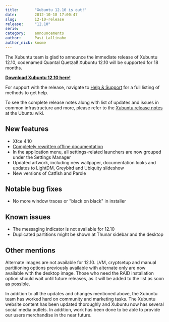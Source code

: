 ```yaml
---
title:       "Xubuntu 12.10 is out!"
date:        2012-10-18 17:00:47
slug:        12-10-release
release:     "12.10"
serie:       
category:    announcements
author:      Pasi Lallinaho
author_nick: knome
---
```


The Xubuntu team is glad to announce the immediate release of Xubuntu 12.10, codenamed Quantal Quetzal! Xubuntu 12.10 will be supported for 18 months.

[**Download Xubuntu 12.10 here!**](http://xubuntu.org/getxubuntu/ "Get Xubuntu")

For support with the release, navigate to [Help &amp; Support](http://xubuntu.org/help/ "Help & Support") for a full listing of methods to get help.

To see the complete release notes along with list of updates and issues in common infrastructure and more, please refer to the [Xubuntu release notes](https://wiki.ubuntu.com/QuantalQuetzal/ReleaseNotes/Xubuntu) at the Ubuntu wiki.

New features
------------

- Xfce 4.10
- [Completely rewritten offline documentation](http://xubuntu.org/news/offline-documentation-rewritten-for-12-10/ "Offline documentation rewritten for 12.10")
- In the application menu, all settings-related launchers are now grouped under the Settings Manager
- Updated artwork, including new wallpaper, documentation looks and updates to LightDM, Greybird and Ubiquity slideshow
- New versions of Catfish and Parole

Notable bug fixes
-----------------

- No more window traces or "black on black" in installer

Known issues
------------

- The messaging indicator is not available for 12.10
- Duplicated partitions might be shown at Thunar sidebar and the desktop

Other mentions
--------------

Alternate images are not available for 12.10. LVM, cryptsetup and manual partitioning options previously available with alternate only are now available with the desktop image. Those who need the RAID installation option should wait until future releases, as it will be added to the list as soon as possible.

In addition to all the updates and changes mentioned above, the Xubuntu team has worked hard on community and marketing tasks. The Xubuntu website content has been updated thoroughly and Xubuntu now has several social media outlets. In addition, work has been done to be able to provide our users merchandise in the near future.
